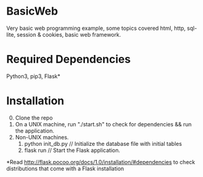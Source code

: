 # BasicWeb
Very basic web programming example, some topics covered html, http, sql-lite, session &amp; cookies, basic web framework.

Required Dependencies
=====
Python3, pip3, Flask*

Installation
=====
0. Clone the repo
1. On a UNIX machine, run "./start.sh" to check for dependencies && run the application.
2. Non-UNIX machines.
   1. python init_db.py // Initialize the database file with initial tables
   2. flask run         // Start the Flask application.



*Read http://flask.pocoo.org/docs/1.0/installation/#dependencies to check distributions that come with a Flask installation
